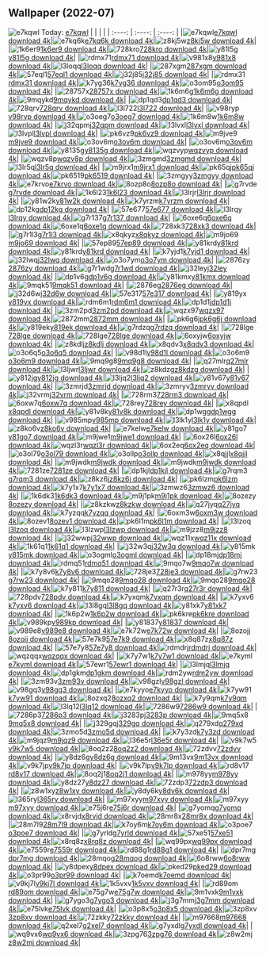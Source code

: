## Wallpaper (2022-07)
![e7kqwl](https://w.wallhaven.cc/full/e7/wallhaven-e7kqwl.jpg) Today: [e7kqwl](https://th.wallhaven.cc/small/e7/e7kqwl.jpg)
|      |      |      |
| :----: | :----: | :----: |
|![e7kqwl](https://th.wallhaven.cc/small/e7/e7kqwl.jpg)[e7kqwl download 4k](https://wallhaven.cc/w/e7kqwl)|![e7kq6k](https://th.wallhaven.cc/small/e7/e7kq6k.jpg)[e7kq6k download 4k](https://wallhaven.cc/w/e7kq6k)|![z8kj5w](https://th.wallhaven.cc/small/z8/z8kj5w.jpg)[z8kj5w download 4k](https://wallhaven.cc/w/z8kj5w)|
|![1k6er9](https://th.wallhaven.cc/small/1k/1k6er9.jpg)[1k6er9 download 4k](https://wallhaven.cc/w/1k6er9)|![728kro](https://th.wallhaven.cc/small/72/728kro.jpg)[728kro download 4k](https://wallhaven.cc/w/728kro)|![y81l5g](https://th.wallhaven.cc/small/y8/y81l5g.jpg)[y81l5g download 4k](https://wallhaven.cc/w/y81l5g)|
|![rdmx71](https://th.wallhaven.cc/small/rd/rdmx71.jpg)[rdmx71 download 4k](https://wallhaven.cc/w/rdmx71)|![v981x8](https://th.wallhaven.cc/small/v9/v981x8.jpg)[v981x8 download 4k](https://wallhaven.cc/w/v981x8)|![l3loqq](https://th.wallhaven.cc/small/l3/l3loqq.jpg)[l3loqq download 4k](https://wallhaven.cc/w/l3loqq)|
|![287xgm](https://th.wallhaven.cc/small/28/287xgm.jpg)[287xgm download 4k](https://wallhaven.cc/w/287xgm)|![57eql1](https://th.wallhaven.cc/small/57/57eql1.jpg)[57eql1 download 4k](https://wallhaven.cc/w/57eql1)|![j32j85](https://th.wallhaven.cc/small/j3/j32j85.jpg)[j32j85 download 4k](https://wallhaven.cc/w/j32j85)|
|![rdmx31](https://th.wallhaven.cc/small/rd/rdmx31.jpg)[rdmx31 download 4k](https://wallhaven.cc/w/rdmx31)|![k7yg36](https://th.wallhaven.cc/small/k7/k7yg36.jpg)[k7yg36 download 4k](https://wallhaven.cc/w/k7yg36)|![o3om95](https://th.wallhaven.cc/small/o3/o3om95.jpg)[o3om95 download 4k](https://wallhaven.cc/w/o3om95)|
|![28757x](https://th.wallhaven.cc/small/28/28757x.jpg)[28757x download 4k](https://wallhaven.cc/w/28757x)|![1k6m6g](https://th.wallhaven.cc/small/1k/1k6m6g.jpg)[1k6m6g download 4k](https://wallhaven.cc/w/1k6m6g)|![9mqykd](https://th.wallhaven.cc/small/9m/9mqykd.jpg)[9mqykd download 4k](https://wallhaven.cc/w/9mqykd)|
|![dp1qd3](https://th.wallhaven.cc/small/dp/dp1qd3.jpg)[dp1qd3 download 4k](https://wallhaven.cc/w/dp1qd3)|![728qrv](https://th.wallhaven.cc/small/72/728qrv.jpg)[728qrv download 4k](https://wallhaven.cc/w/728qrv)|![l3l722](https://th.wallhaven.cc/small/l3/l3l722.jpg)[l3l722 download 4k](https://wallhaven.cc/w/l3l722)|
|![v98ryp](https://th.wallhaven.cc/small/v9/v98ryp.jpg)[v98ryp download 4k](https://wallhaven.cc/w/v98ryp)|![o3oeg7](https://th.wallhaven.cc/small/o3/o3oeg7.jpg)[o3oeg7 download 4k](https://wallhaven.cc/w/o3oeg7)|![1k6m8w](https://th.wallhaven.cc/small/1k/1k6m8w.jpg)[1k6m8w download 4k](https://wallhaven.cc/w/1k6m8w)|
|![j32qpm](https://th.wallhaven.cc/small/j3/j32qpm.jpg)[j32qpm download 4k](https://wallhaven.cc/w/j32qpm)|![l3lvxl](https://th.wallhaven.cc/small/l3/l3lvxl.jpg)[l3lvxl download 4k](https://wallhaven.cc/w/l3lvxl)|![l3lvpl](https://th.wallhaven.cc/small/l3/l3lvpl.jpg)[l3lvpl download 4k](https://wallhaven.cc/w/l3lvpl)|
|![pk6vz9](https://th.wallhaven.cc/small/pk/pk6vz9.jpg)[pk6vz9 download 4k](https://wallhaven.cc/w/pk6vz9)|![m9jve9](https://th.wallhaven.cc/small/m9/m9jve9.jpg)[m9jve9 download 4k](https://wallhaven.cc/w/m9jve9)|![o3ov6m](https://th.wallhaven.cc/small/o3/o3ov6m.jpg)[o3ov6m download 4k](https://wallhaven.cc/w/o3ov6m)|
|![o3ov6m](https://th.wallhaven.cc/small/o3/o3ov6m.jpg)[o3ov6m download 4k](https://wallhaven.cc/w/o3ov6m)|![y8135g](https://th.wallhaven.cc/small/y8/y8135g.jpg)[y8135g download 4k](https://wallhaven.cc/w/y8135g)|![wqzvyp](https://th.wallhaven.cc/small/wq/wqzvyp.jpg)[wqzvyp download 4k](https://wallhaven.cc/w/wqzvyp)|
|![wqzv8p](https://th.wallhaven.cc/small/wq/wqzv8p.jpg)[wqzv8p download 4k](https://wallhaven.cc/w/wqzv8p)|![3zmgmd](https://th.wallhaven.cc/small/3z/3zmgmd.jpg)[3zmgmd download 4k](https://wallhaven.cc/w/3zmgmd)|![l3lr5q](https://th.wallhaven.cc/small/l3/l3lr5q.jpg)[l3lr5q download 4k](https://wallhaven.cc/w/l3lr5q)|
|![m9jrx1](https://th.wallhaven.cc/small/m9/m9jrx1.jpg)[m9jrx1 download 4k](https://wallhaven.cc/w/m9jrx1)|![pk65qj](https://th.wallhaven.cc/small/pk/pk65qj.jpg)[pk65qj download 4k](https://wallhaven.cc/w/pk65qj)|![pk6519](https://th.wallhaven.cc/small/pk/pk6519.jpg)[pk6519 download 4k](https://wallhaven.cc/w/pk6519)|
|![3zmgyy](https://th.wallhaven.cc/small/3z/3zmgyy.jpg)[3zmgyy download 4k](https://wallhaven.cc/w/3zmgyy)|![e7krvo](https://th.wallhaven.cc/small/e7/e7krvo.jpg)[e7krvo download 4k](https://wallhaven.cc/w/e7krvo)|![8ozp8o](https://th.wallhaven.cc/small/8o/8ozp8o.jpg)[8ozp8o download 4k](https://wallhaven.cc/w/8ozp8o)|
|![g7rvde](https://th.wallhaven.cc/small/g7/g7rvde.jpg)[g7rvde download 4k](https://wallhaven.cc/w/g7rvde)|![1k6l23](https://th.wallhaven.cc/small/1k/1k6l23.jpg)[1k6l23 download 4k](https://wallhaven.cc/w/1k6l23)|![l3lrjr](https://th.wallhaven.cc/small/l3/l3lrjr.jpg)[l3lrjr download 4k](https://wallhaven.cc/w/l3lrjr)|
|![y81w2k](https://th.wallhaven.cc/small/y8/y81w2k.jpg)[y81w2k download 4k](https://wallhaven.cc/w/y81w2k)|![k7yrzm](https://th.wallhaven.cc/small/k7/k7yrzm.jpg)[k7yrzm download 4k](https://wallhaven.cc/w/k7yrzm)|![dp12kg](https://th.wallhaven.cc/small/dp/dp12kg.jpg)[dp12kg download 4k](https://wallhaven.cc/w/dp12kg)|
|![57e677](https://th.wallhaven.cc/small/57/57e677.jpg)[57e677 download 4k](https://wallhaven.cc/w/57e677)|![l3lrqy](https://th.wallhaven.cc/small/l3/l3lrqy.jpg)[l3lrqy download 4k](https://wallhaven.cc/w/l3lrqy)|![g7r137](https://th.wallhaven.cc/small/g7/g7r137.jpg)[g7r137 download 4k](https://wallhaven.cc/w/g7r137)|
|![6oxe6q](https://th.wallhaven.cc/small/6o/6oxe6q.jpg)[6oxe6q download 4k](https://wallhaven.cc/w/6oxe6q)|![6oxe1q](https://th.wallhaven.cc/small/6o/6oxe1q.jpg)[6oxe1q download 4k](https://wallhaven.cc/w/6oxe1q)|![728xk3](https://th.wallhaven.cc/small/72/728xk3.jpg)[728xk3 download 4k](https://wallhaven.cc/w/728xk3)|
|![g7r1l3](https://th.wallhaven.cc/small/g7/g7r1l3.jpg)[g7r1l3 download 4k](https://wallhaven.cc/w/g7r1l3)|![x8qkyz](https://th.wallhaven.cc/small/x8/x8qkyz.jpg)[x8qkyz download 4k](https://wallhaven.cc/w/x8qkyz)|![m9jo69](https://th.wallhaven.cc/small/m9/m9jo69.jpg)[m9jo69 download 4k](https://wallhaven.cc/w/m9jo69)|
|![57ep89](https://th.wallhaven.cc/small/57/57ep89.jpg)[57ep89 download 4k](https://wallhaven.cc/w/57ep89)|![y81krd](https://th.wallhaven.cc/small/y8/y81krd.jpg)[y81krd download 4k](https://wallhaven.cc/w/y81krd)|![y81krd](https://th.wallhaven.cc/small/y8/y81krd.jpg)[y81krd download 4k](https://wallhaven.cc/w/y81krd)|
|![k7yjd1](https://th.wallhaven.cc/small/k7/k7yjd1.jpg)[k7yjd1 download 4k](https://wallhaven.cc/w/k7yjd1)|![j32lwq](https://th.wallhaven.cc/small/j3/j32lwq.jpg)[j32lwq download 4k](https://wallhaven.cc/w/j32lwq)|![o3o7ym](https://th.wallhaven.cc/small/o3/o3o7ym.jpg)[o3o7ym download 4k](https://wallhaven.cc/w/o3o7ym)|
|![2876zy](https://th.wallhaven.cc/small/28/2876zy.jpg)[2876zy download 4k](https://wallhaven.cc/w/2876zy)|![g7r1wd](https://th.wallhaven.cc/small/g7/g7r1wd.jpg)[g7r1wd download 4k](https://wallhaven.cc/w/g7r1wd)|![j32ley](https://th.wallhaven.cc/small/j3/j32ley.jpg)[j32ley download 4k](https://wallhaven.cc/w/j32ley)|
|![dp1v6g](https://th.wallhaven.cc/small/dp/dp1v6g.jpg)[dp1v6g download 4k](https://wallhaven.cc/w/dp1v6g)|![y81kmx](https://th.wallhaven.cc/small/y8/y81kmx.jpg)[y81kmx download 4k](https://wallhaven.cc/w/y81kmx)|![9mqk51](https://th.wallhaven.cc/small/9m/9mqk51.jpg)[9mqk51 download 4k](https://wallhaven.cc/w/9mqk51)|
|![2876eg](https://th.wallhaven.cc/small/28/2876eg.jpg)[2876eg download 4k](https://wallhaven.cc/w/2876eg)|![j32d6w](https://th.wallhaven.cc/small/j3/j32d6w.jpg)[j32d6w download 4k](https://wallhaven.cc/w/j32d6w)|![57e317](https://th.wallhaven.cc/small/57/57e317.jpg)[57e317 download 4k](https://wallhaven.cc/w/57e317)|
|![y819yx](https://th.wallhaven.cc/small/y8/y819yx.jpg)[y819yx download 4k](https://wallhaven.cc/w/y819yx)|![rdm6m1](https://th.wallhaven.cc/small/rd/rdm6m1.jpg)[rdm6m1 download 4k](https://wallhaven.cc/w/rdm6m1)|![dp1d1j](https://th.wallhaven.cc/small/dp/dp1d1j.jpg)[dp1d1j download 4k](https://wallhaven.cc/w/dp1d1j)|
|![3zm2pd](https://th.wallhaven.cc/small/3z/3zm2pd.jpg)[3zm2pd download 4k](https://wallhaven.cc/w/3zm2pd)|![wqzx97](https://th.wallhaven.cc/small/wq/wqzx97.jpg)[wqzx97 download 4k](https://wallhaven.cc/w/wqzx97)|![2872mm](https://th.wallhaven.cc/small/28/2872mm.jpg)[2872mm download 4k](https://wallhaven.cc/w/2872mm)|
|![pk6g6j](https://th.wallhaven.cc/small/pk/pk6g6j.jpg)[pk6g6j download 4k](https://wallhaven.cc/w/pk6g6j)|![y819ek](https://th.wallhaven.cc/small/y8/y819ek.jpg)[y819ek download 4k](https://wallhaven.cc/w/y819ek)|![g7rdzq](https://th.wallhaven.cc/small/g7/g7rdzq.jpg)[g7rdzq download 4k](https://wallhaven.cc/w/g7rdzq)|
|![728lge](https://th.wallhaven.cc/small/72/728lge.jpg)[728lge download 4k](https://wallhaven.cc/w/728lge)|![728lge](https://th.wallhaven.cc/small/72/728lge.jpg)[728lge download 4k](https://wallhaven.cc/w/728lge)|![6oxyjw](https://th.wallhaven.cc/small/6o/6oxyjw.jpg)[6oxyjw download 4k](https://wallhaven.cc/w/6oxyjw)|
|![z8kdlj](https://th.wallhaven.cc/small/z8/z8kdlj.jpg)[z8kdlj download 4k](https://wallhaven.cc/w/z8kdlj)|![x8qdv3](https://th.wallhaven.cc/small/x8/x8qdv3.jpg)[x8qdv3 download 4k](https://wallhaven.cc/w/x8qdv3)|![o3o6q5](https://th.wallhaven.cc/small/o3/o3o6q5.jpg)[o3o6q5 download 4k](https://wallhaven.cc/w/o3o6q5)|
|![v98d1l](https://th.wallhaven.cc/small/v9/v98d1l.jpg)[v98d1l download 4k](https://wallhaven.cc/w/v98d1l)|![o3o6m9](https://th.wallhaven.cc/small/o3/o3o6m9.jpg)[o3o6m9 download 4k](https://wallhaven.cc/w/o3o6m9)|![9mq9g8](https://th.wallhaven.cc/small/9m/9mq9g8.jpg)[9mq9g8 download 4k](https://wallhaven.cc/w/9mq9g8)|
|![q27mlr](https://th.wallhaven.cc/small/q2/q27mlr.jpg)[q27mlr download 4k](https://wallhaven.cc/w/q27mlr)|![l3ljwr](https://th.wallhaven.cc/small/l3/l3ljwr.jpg)[l3ljwr download 4k](https://wallhaven.cc/w/l3ljwr)|![z8kdzg](https://th.wallhaven.cc/small/z8/z8kdzg.jpg)[z8kdzg download 4k](https://wallhaven.cc/w/z8kdzg)|
|![y812jg](https://th.wallhaven.cc/small/y8/y812jg.jpg)[y812jg download 4k](https://wallhaven.cc/w/y812jg)|![l3ljq2](https://th.wallhaven.cc/small/l3/l3ljq2.jpg)[l3ljq2 download 4k](https://wallhaven.cc/w/l3ljq2)|![y81v67](https://th.wallhaven.cc/small/y8/y81v67.jpg)[y81v67 download 4k](https://wallhaven.cc/w/y81v67)|
|![3zmrjd](https://th.wallhaven.cc/small/3z/3zmrjd.jpg)[3zmrjd download 4k](https://wallhaven.cc/w/3zmrjd)|![3zmryv](https://th.wallhaven.cc/small/3z/3zmryv.jpg)[3zmryv download 4k](https://wallhaven.cc/w/3zmryv)|![j32vrm](https://th.wallhaven.cc/small/j3/j32vrm.jpg)[j32vrm download 4k](https://wallhaven.cc/w/j32vrm)|
|![728rm3](https://th.wallhaven.cc/small/72/728rm3.jpg)[728rm3 download 4k](https://wallhaven.cc/w/728rm3)|![6oxw7q](https://th.wallhaven.cc/small/6o/6oxw7q.jpg)[6oxw7q download 4k](https://wallhaven.cc/w/6oxw7q)|![728rey](https://th.wallhaven.cc/small/72/728rey.jpg)[728rey download 4k](https://wallhaven.cc/w/728rey)|
|![x8qpdl](https://th.wallhaven.cc/small/x8/x8qpdl.jpg)[x8qpdl download 4k](https://wallhaven.cc/w/x8qpdl)|![y81v8k](https://th.wallhaven.cc/small/y8/y81v8k.jpg)[y81v8k download 4k](https://wallhaven.cc/w/y81v8k)|![dp1wgg](https://th.wallhaven.cc/small/dp/dp1wgg.jpg)[dp1wgg download 4k](https://wallhaven.cc/w/dp1wgg)|
|![v985mp](https://th.wallhaven.cc/small/v9/v985mp.jpg)[v985mp download 4k](https://wallhaven.cc/w/v985mp)|![l3lk1y](https://th.wallhaven.cc/small/l3/l3lk1y.jpg)[l3lk1y download 4k](https://wallhaven.cc/w/l3lk1y)|![z8ko6v](https://th.wallhaven.cc/small/z8/z8ko6v.jpg)[z8ko6v download 4k](https://wallhaven.cc/w/z8ko6v)|
|![e7kelw](https://th.wallhaven.cc/small/e7/e7kelw.jpg)[e7kelw download 4k](https://wallhaven.cc/w/e7kelw)|![y81go7](https://th.wallhaven.cc/small/y8/y81go7.jpg)[y81go7 download 4k](https://wallhaven.cc/w/y81go7)|![m9jwe1](https://th.wallhaven.cc/small/m9/m9jwe1.jpg)[m9jwe1 download 4k](https://wallhaven.cc/w/m9jwe1)|
|![6ox26l](https://th.wallhaven.cc/small/6o/6ox26l.jpg)[6ox26l download 4k](https://wallhaven.cc/w/6ox26l)|![wqzl3r](https://th.wallhaven.cc/small/wq/wqzl3r.jpg)[wqzl3r download 4k](https://wallhaven.cc/w/wqzl3r)|![6ox2eq](https://th.wallhaven.cc/small/6o/6ox2eq.jpg)[6ox2eq download 4k](https://wallhaven.cc/w/6ox2eq)|
|![o3ol79](https://th.wallhaven.cc/small/o3/o3ol79.jpg)[o3ol79 download 4k](https://wallhaven.cc/w/o3ol79)|![o3ollp](https://th.wallhaven.cc/small/o3/o3ollp.jpg)[o3ollp download 4k](https://wallhaven.cc/w/o3ollp)|![x8qjjl](https://th.wallhaven.cc/small/x8/x8qjjl.jpg)[x8qjjl download 4k](https://wallhaven.cc/w/x8qjjl)|
|![m9jwdk](https://th.wallhaven.cc/small/m9/m9jwdk.jpg)[m9jwdk download 4k](https://wallhaven.cc/w/m9jwdk)|![m9jwdk](https://th.wallhaven.cc/small/m9/m9jwdk.jpg)[m9jwdk download 4k](https://wallhaven.cc/w/m9jwdk)|![7281ze](https://th.wallhaven.cc/small/72/7281ze.jpg)[7281ze download 4k](https://wallhaven.cc/w/7281ze)|
|![dp1kjl](https://th.wallhaven.cc/small/dp/dp1kjl.jpg)[dp1kjl download 4k](https://wallhaven.cc/w/dp1kjl)|![g7rqm3](https://th.wallhaven.cc/small/g7/g7rqm3.jpg)[g7rqm3 download 4k](https://wallhaven.cc/w/g7rqm3)|![z8kz6j](https://th.wallhaven.cc/small/z8/z8kz6j.jpg)[z8kz6j download 4k](https://wallhaven.cc/w/z8kz6j)|
|![pk6lzm](https://th.wallhaven.cc/small/pk/pk6lzm.jpg)[pk6lzm download 4k](https://wallhaven.cc/w/pk6lzm)|![k7y1x7](https://th.wallhaven.cc/small/k7/k7y1x7.jpg)[k7y1x7 download 4k](https://wallhaven.cc/w/k7y1x7)|![3zmwz6](https://th.wallhaven.cc/small/3z/3zmwz6.jpg)[3zmwz6 download 4k](https://wallhaven.cc/w/3zmwz6)|
|![1k6dk3](https://th.wallhaven.cc/small/1k/1k6dk3.jpg)[1k6dk3 download 4k](https://wallhaven.cc/w/1k6dk3)|![m9j1pk](https://th.wallhaven.cc/small/m9/m9j1pk.jpg)[m9j1pk download 4k](https://wallhaven.cc/w/m9j1pk)|![8ozezy](https://th.wallhaven.cc/small/8o/8ozezy.jpg)[8ozezy download 4k](https://wallhaven.cc/w/8ozezy)|
|![z8kzkw](https://th.wallhaven.cc/small/z8/z8kzkw.jpg)[z8kzkw download 4k](https://wallhaven.cc/w/z8kzkw)|![q27jyq](https://th.wallhaven.cc/small/q2/q27jyq.jpg)[q27jyq download 4k](https://wallhaven.cc/w/q27jyq)|![k7yzqq](https://th.wallhaven.cc/small/k7/k7yzqq.jpg)[k7yzqq download 4k](https://wallhaven.cc/w/k7yzqq)|
|![6oxm3w](https://th.wallhaven.cc/small/6o/6oxm3w.jpg)[6oxm3w download 4k](https://wallhaven.cc/w/6oxm3w)|![8ozev1](https://th.wallhaven.cc/small/8o/8ozev1.jpg)[8ozev1 download 4k](https://wallhaven.cc/w/8ozev1)|![pk6l1m](https://th.wallhaven.cc/small/pk/pk6l1m.jpg)[pk6l1m download 4k](https://wallhaven.cc/w/pk6l1m)|
|![l3lzoq](https://th.wallhaven.cc/small/l3/l3lzoq.jpg)[l3lzoq download 4k](https://wallhaven.cc/w/l3lzoq)|![l3lzwp](https://th.wallhaven.cc/small/l3/l3lzwp.jpg)[l3lzwp download 4k](https://wallhaven.cc/w/l3lzwp)|![m9jzz8](https://th.wallhaven.cc/small/m9/m9jzz8.jpg)[m9jzz8 download 4k](https://wallhaven.cc/w/m9jzz8)|
|![j32wwp](https://th.wallhaven.cc/small/j3/j32wwp.jpg)[j32wwp download 4k](https://wallhaven.cc/w/j32wwp)|![wqz11x](https://th.wallhaven.cc/small/wq/wqz11x.jpg)[wqz11x download 4k](https://wallhaven.cc/w/wqz11x)|![1k61q1](https://th.wallhaven.cc/small/1k/1k61q1.jpg)[1k61q1 download 4k](https://wallhaven.cc/w/1k61q1)|
|![j32w3q](https://th.wallhaven.cc/small/j3/j32w3q.jpg)[j32w3q download 4k](https://wallhaven.cc/w/j32w3q)|![y815mk](https://th.wallhaven.cc/small/y8/y815mk.jpg)[y815mk download 4k](https://wallhaven.cc/w/y815mk)|![o3ogml](https://th.wallhaven.cc/small/o3/o3ogml.jpg)[o3ogml download 4k](https://wallhaven.cc/w/o3ogml)|
|![dp18mj](https://th.wallhaven.cc/small/dp/dp18mj.jpg)[dp18mj download 4k](https://wallhaven.cc/w/dp18mj)|![rdmq51](https://th.wallhaven.cc/small/rd/rdmq51.jpg)[rdmq51 download 4k](https://wallhaven.cc/w/rdmq51)|![9mqo7w](https://th.wallhaven.cc/small/9m/9mqo7w.jpg)[9mqo7w download 4k](https://wallhaven.cc/w/9mqo7w)|
|![k7y8v6](https://th.wallhaven.cc/small/k7/k7y8v6.jpg)[k7y8v6 download 4k](https://wallhaven.cc/w/k7y8v6)|![728je3](https://th.wallhaven.cc/small/72/728je3.jpg)[728je3 download 4k](https://wallhaven.cc/w/728je3)|![g7rw23](https://th.wallhaven.cc/small/g7/g7rw23.jpg)[g7rw23 download 4k](https://wallhaven.cc/w/g7rw23)|
|![9mqo28](https://th.wallhaven.cc/small/9m/9mqo28.jpg)[9mqo28 download 4k](https://wallhaven.cc/w/9mqo28)|![9mqo28](https://th.wallhaven.cc/small/9m/9mqo28.jpg)[9mqo28 download 4k](https://wallhaven.cc/w/9mqo28)|![k7y811](https://th.wallhaven.cc/small/k7/k7y811.jpg)[k7y811 download 4k](https://wallhaven.cc/w/k7y811)|
|![q27r3r](https://th.wallhaven.cc/small/q2/q27r3r.jpg)[q27r3r download 4k](https://wallhaven.cc/w/q27r3r)|![728pdv](https://th.wallhaven.cc/small/72/728pdv.jpg)[728pdv download 4k](https://wallhaven.cc/w/728pdv)|![k7yxqm](https://th.wallhaven.cc/small/k7/k7yxqm.jpg)[k7yxqm download 4k](https://wallhaven.cc/w/k7yxqm)|
|![k7yxv6](https://th.wallhaven.cc/small/k7/k7yxv6.jpg)[k7yxv6 download 4k](https://wallhaven.cc/w/k7yxv6)|![l3l8gq](https://th.wallhaven.cc/small/l3/l3l8gq.jpg)[l3l8gq download 4k](https://wallhaven.cc/w/l3l8gq)|![y81xk7](https://th.wallhaven.cc/small/y8/y81xk7.jpg)[y81xk7 download 4k](https://wallhaven.cc/w/y81xk7)|
|![1k6p2w](https://th.wallhaven.cc/small/1k/1k6p2w.jpg)[1k6p2w download 4k](https://wallhaven.cc/w/1k6p2w)|![pk6kre](https://th.wallhaven.cc/small/pk/pk6kre.jpg)[pk6kre download 4k](https://wallhaven.cc/w/pk6kre)|![v989kp](https://th.wallhaven.cc/small/v9/v989kp.jpg)[v989kp download 4k](https://wallhaven.cc/w/v989kp)|
|![y81837](https://th.wallhaven.cc/small/y8/y81837.jpg)[y81837 download 4k](https://wallhaven.cc/w/y81837)|![v989e8](https://th.wallhaven.cc/small/v9/v989e8.jpg)[v989e8 download 4k](https://wallhaven.cc/w/v989e8)|![e7k72w](https://th.wallhaven.cc/small/e7/e7k72w.jpg)[e7k72w download 4k](https://wallhaven.cc/w/e7k72w)|
|![8ozojj](https://th.wallhaven.cc/small/8o/8ozojj.jpg)[8ozojj download 4k](https://wallhaven.cc/w/8ozojj)|![57e7k9](https://th.wallhaven.cc/small/57/57e7k9.jpg)[57e7k9 download 4k](https://wallhaven.cc/w/57e7k9)|![x8q87z](https://th.wallhaven.cc/small/x8/x8q87z.jpg)[x8q87z download 4k](https://wallhaven.cc/w/x8q87z)|
|![57e7y8](https://th.wallhaven.cc/small/57/57e7y8.jpg)[57e7y8 download 4k](https://wallhaven.cc/w/57e7y8)|![rdmdrj](https://th.wallhaven.cc/small/rd/rdmdrj.jpg)[rdmdrj download 4k](https://wallhaven.cc/w/rdmdrj)|![wqzqqx](https://th.wallhaven.cc/small/wq/wqzqqx.jpg)[wqzqqx download 4k](https://wallhaven.cc/w/wqzqqx)|
|![k7y7w1](https://th.wallhaven.cc/small/k7/k7y7w1.jpg)[k7y7w1 download 4k](https://wallhaven.cc/w/k7y7w1)|![e7kyml](https://th.wallhaven.cc/small/e7/e7kyml.jpg)[e7kyml download 4k](https://wallhaven.cc/w/e7kyml)|![57ewr1](https://th.wallhaven.cc/small/57/57ewr1.jpg)[57ewr1 download 4k](https://wallhaven.cc/w/57ewr1)|
|![l3lmjq](https://th.wallhaven.cc/small/l3/l3lmjq.jpg)[l3lmjq download 4k](https://wallhaven.cc/w/l3lmjq)|![dp1gkm](https://th.wallhaven.cc/small/dp/dp1gkm.jpg)[dp1gkm download 4k](https://wallhaven.cc/w/dp1gkm)|![rdm2yw](https://th.wallhaven.cc/small/rd/rdm2yw.jpg)[rdm2yw download 4k](https://wallhaven.cc/w/rdm2yw)|
|![3zm93v](https://th.wallhaven.cc/small/3z/3zm93v.jpg)[3zm93v download 4k](https://wallhaven.cc/w/3zm93v)|![v98gzl](https://th.wallhaven.cc/small/v9/v98gzl.jpg)[v98gzl download 4k](https://wallhaven.cc/w/v98gzl)|![v98gq3](https://th.wallhaven.cc/small/v9/v98gq3.jpg)[v98gq3 download 4k](https://wallhaven.cc/w/v98gq3)|
|![e7kyyo](https://th.wallhaven.cc/small/e7/e7kyyo.jpg)[e7kyyo download 4k](https://wallhaven.cc/w/e7kyyo)|![k7yw91](https://th.wallhaven.cc/small/k7/k7yw91.jpg)[k7yw91 download 4k](https://wallhaven.cc/w/k7yw91)|![8ozxq2](https://th.wallhaven.cc/small/8o/8ozxq2.jpg)[8ozxq2 download 4k](https://wallhaven.cc/w/8ozxq2)|
|![k7y9qm](https://th.wallhaven.cc/small/k7/k7y9qm.jpg)[k7y9qm download 4k](https://wallhaven.cc/w/k7y9qm)|![l3lq12](https://th.wallhaven.cc/small/l3/l3lq12.jpg)[l3lq12 download 4k](https://wallhaven.cc/w/l3lq12)|![7286w9](https://th.wallhaven.cc/small/72/7286w9.jpg)[7286w9 download 4k](https://wallhaven.cc/w/7286w9)|
|![7286p3](https://th.wallhaven.cc/small/72/7286p3.jpg)[7286p3 download 4k](https://wallhaven.cc/w/7286p3)|![j3283p](https://th.wallhaven.cc/small/j3/j3283p.jpg)[j3283p download 4k](https://wallhaven.cc/w/j3283p)|![9mq5x8](https://th.wallhaven.cc/small/9m/9mq5x8.jpg)[9mq5x8 download 4k](https://wallhaven.cc/w/9mq5x8)|
|![j329gq](https://th.wallhaven.cc/small/j3/j329gq.jpg)[j329gq download 4k](https://wallhaven.cc/w/j329gq)|![q279xd](https://th.wallhaven.cc/small/q2/q279xd.jpg)[q279xd download 4k](https://wallhaven.cc/w/q279xd)|![3zmo5d](https://th.wallhaven.cc/small/3z/3zmo5d.jpg)[3zmo5d download 4k](https://wallhaven.cc/w/3zmo5d)|
|![k7y3zd](https://th.wallhaven.cc/small/k7/k7y3zd.jpg)[k7y3zd download 4k](https://wallhaven.cc/w/k7y3zd)|![m9jqz9](https://th.wallhaven.cc/small/m9/m9jqz9.jpg)[m9jqz9 download 4k](https://wallhaven.cc/w/m9jqz9)|![l36e5r](https://th.wallhaven.cc/small/l3/l36e5r.jpg)[l36e5r download 4k](https://wallhaven.cc/w/l36e5r)|
|![v9k7w5](https://th.wallhaven.cc/small/v9/v9k7w5.jpg)[v9k7w5 download 4k](https://wallhaven.cc/w/v9k7w5)|![8oq2z2](https://th.wallhaven.cc/small/8o/8oq2z2.jpg)[8oq2z2 download 4k](https://wallhaven.cc/w/8oq2z2)|![72zdvv](https://th.wallhaven.cc/small/72/72zdvv.jpg)[72zdvv download 4k](https://wallhaven.cc/w/72zdvv)|
|![y8dz6g](https://th.wallhaven.cc/small/y8/y8dz6g.jpg)[y8dz6g download 4k](https://wallhaven.cc/w/y8dz6g)|![9m13vx](https://th.wallhaven.cc/small/9m/9m13vx.jpg)[9m13vx download 4k](https://wallhaven.cc/w/9m13vx)|![v9k7jp](https://th.wallhaven.cc/small/v9/v9k7jp.jpg)[v9k7jp download 4k](https://wallhaven.cc/w/v9k7jp)|
|![v9k7lp](https://th.wallhaven.cc/small/v9/v9k7lp.jpg)[v9k7lp download 4k](https://wallhaven.cc/w/v9k7lp)|![rd8v17](https://th.wallhaven.cc/small/rd/rd8v17.jpg)[rd8v17 download 4k](https://wallhaven.cc/w/rd8v17)|![8oq2j1](https://th.wallhaven.cc/small/8o/8oq2j1.jpg)[8oq2j1 download 4k](https://wallhaven.cc/w/8oq2j1)|
|![m978yy](https://th.wallhaven.cc/small/m9/m978yy.jpg)[m978yy download 4k](https://wallhaven.cc/w/m978yy)|![y8dz27](https://th.wallhaven.cc/small/y8/y8dz27.jpg)[y8dz27 download 4k](https://wallhaven.cc/w/y8dz27)|![72zdp3](https://th.wallhaven.cc/small/72/72zdp3.jpg)[72zdp3 download 4k](https://wallhaven.cc/w/72zdp3)|
|![z8w1xy](https://th.wallhaven.cc/small/z8/z8w1xy.jpg)[z8w1xy download 4k](https://wallhaven.cc/w/z8w1xy)|![y8dy6k](https://th.wallhaven.cc/small/y8/y8dy6k.jpg)[y8dy6k download 4k](https://wallhaven.cc/w/y8dy6k)|![l365ry](https://th.wallhaven.cc/small/l3/l365ry.jpg)[l365ry download 4k](https://wallhaven.cc/w/l365ry)|
|![m97xyy](https://th.wallhaven.cc/small/m9/m97xyy.jpg)[m97xyy download 4k](https://wallhaven.cc/w/m97xyy)|![m97xyy](https://th.wallhaven.cc/small/m9/m97xyy.jpg)[m97xyy download 4k](https://wallhaven.cc/w/m97xyy)|![e75j6r](https://th.wallhaven.cc/small/e7/e75j6r.jpg)[e75j6r download 4k](https://wallhaven.cc/w/e75j6r)|
|![g7yomq](https://th.wallhaven.cc/small/g7/g7yomq.jpg)[g7yomq download 4k](https://wallhaven.cc/w/g7yomq)|![x8rvjd](https://th.wallhaven.cc/small/x8/x8rvjd.jpg)[x8rvjd download 4k](https://wallhaven.cc/w/x8rvjd)|![28mr8x](https://th.wallhaven.cc/small/28/28mr8x.jpg)[28mr8x download 4k](https://wallhaven.cc/w/28mr8x)|
|![28m7l9](https://th.wallhaven.cc/small/28/28m7l9.jpg)[28m7l9 download 4k](https://wallhaven.cc/w/28m7l9)|![k7oy6m](https://th.wallhaven.cc/small/k7/k7oy6m.jpg)[k7oy6m download 4k](https://wallhaven.cc/w/k7oy6m)|![o3poe7](https://th.wallhaven.cc/small/o3/o3poe7.jpg)[o3poe7 download 4k](https://wallhaven.cc/w/o3poe7)|
|![g7yrld](https://th.wallhaven.cc/small/g7/g7yrld.jpg)[g7yrld download 4k](https://wallhaven.cc/w/g7yrld)|![57xe51](https://th.wallhaven.cc/small/57/57xe51.jpg)[57xe51 download 4k](https://wallhaven.cc/w/57xe51)|![x8rq8z](https://th.wallhaven.cc/small/x8/x8rq8z.jpg)[x8rq8z download 4k](https://wallhaven.cc/w/x8rq8z)|
|![wq99px](https://th.wallhaven.cc/small/wq/wq99px.jpg)[wq99px download 4k](https://wallhaven.cc/w/wq99px)|![e7559r](https://th.wallhaven.cc/small/e7/e7559r.jpg)[e7559r download 4k](https://wallhaven.cc/w/e7559r)|![rd88g1](https://th.wallhaven.cc/small/rd/rd88g1.jpg)[rd88g1 download 4k](https://wallhaven.cc/w/rd88g1)|
|![dpr7mg](https://th.wallhaven.cc/small/dp/dpr7mg.jpg)[dpr7mg download 4k](https://wallhaven.cc/w/dpr7mg)|![28mqog](https://th.wallhaven.cc/small/28/28mqog.jpg)[28mqog download 4k](https://wallhaven.cc/w/28mqog)|![6o8rww](https://th.wallhaven.cc/small/6o/6o8rww.jpg)[6o8rww download 4k](https://wallhaven.cc/w/6o8rww)|
|![y8dpex](https://th.wallhaven.cc/small/y8/y8dpex.jpg)[y8dpex download 4k](https://wallhaven.cc/w/y8dpex)|![pked29](https://th.wallhaven.cc/small/pk/pked29.jpg)[pked29 download 4k](https://wallhaven.cc/w/pked29)|![o3pr99](https://th.wallhaven.cc/small/o3/o3pr99.jpg)[o3pr99 download 4k](https://wallhaven.cc/w/o3pr99)|
|![k7oemd](https://th.wallhaven.cc/small/k7/k7oemd.jpg)[k7oemd download 4k](https://wallhaven.cc/w/k7oemd)|![v9kj7l](https://th.wallhaven.cc/small/v9/v9kj7l.jpg)[v9kj7l download 4k](https://wallhaven.cc/w/v9kj7l)|![1k5vxv](https://th.wallhaven.cc/small/1k/1k5vxv.jpg)[1k5vxv download 4k](https://wallhaven.cc/w/1k5vxv)|
|![rd89om](https://th.wallhaven.cc/small/rd/rd89om.jpg)[rd89om download 4k](https://wallhaven.cc/w/rd89om)|![e75g7w](https://th.wallhaven.cc/small/e7/e75g7w.jpg)[e75g7w download 4k](https://wallhaven.cc/w/e75g7w)|![9m1vxk](https://th.wallhaven.cc/small/9m/9m1vxk.jpg)[9m1vxk download 4k](https://wallhaven.cc/w/9m1vxk)|
|![g7ygo3](https://th.wallhaven.cc/small/g7/g7ygo3.jpg)[g7ygo3 download 4k](https://wallhaven.cc/w/g7ygo3)|![j3g7mm](https://th.wallhaven.cc/small/j3/j3g7mm.jpg)[j3g7mm download 4k](https://wallhaven.cc/w/j3g7mm)|![e75lvk](https://th.wallhaven.cc/small/e7/e75lvk.jpg)[e75lvk download 4k](https://wallhaven.cc/w/e75lvk)|
|![o3p8x5](https://th.wallhaven.cc/small/o3/o3p8x5.jpg)[o3p8x5 download 4k](https://wallhaven.cc/w/o3p8x5)|![3zp8xv](https://th.wallhaven.cc/small/3z/3zp8xv.jpg)[3zp8xv download 4k](https://wallhaven.cc/w/3zp8xv)|![72zkky](https://th.wallhaven.cc/small/72/72zkky.jpg)[72zkky download 4k](https://wallhaven.cc/w/72zkky)|
|![m97668](https://th.wallhaven.cc/small/m9/m97668.jpg)[m97668 download 4k](https://wallhaven.cc/w/m97668)|![q2xel7](https://th.wallhaven.cc/small/q2/q2xel7.jpg)[q2xel7 download 4k](https://wallhaven.cc/w/q2xel7)|![g7yxdl](https://th.wallhaven.cc/small/g7/g7yxdl.jpg)[g7yxdl download 4k](https://wallhaven.cc/w/g7yxdl)|
|![wq9vx6](https://th.wallhaven.cc/small/wq/wq9vx6.jpg)[wq9vx6 download 4k](https://wallhaven.cc/w/wq9vx6)|![3zpg76](https://th.wallhaven.cc/small/3z/3zpg76.jpg)[3zpg76 download 4k](https://wallhaven.cc/w/3zpg76)|![z8w2mj](https://th.wallhaven.cc/small/z8/z8w2mj.jpg)[z8w2mj download 4k](https://wallhaven.cc/w/z8w2mj)|
